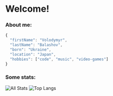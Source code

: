 # Welcome!

### About me:

```javascript
{
  "firstName": "Volodymyr",
  "lastName": "Balashov",
  "born": "Ukraine",
  "location": "Japan",
  "hobbies": ["code", "music", "video-games"]
}
```

### Some stats:

![All Stats](https://github-readme-stats-axpwmfcg3.vercel.app/api?username=volod-one&bg_color=171717&title_color=DA0037&text_color=EDEDED&icon_color=444444&show_icons=true&include_all_commits=true&count_private=true&hide=contribs)
![Top Langs](https://github-readme-stats.vercel.app/api/top-langs/?username=volod-one&bg_color=171717&title_color=DA0037&text_color=EDEDED&icon_color=444444&layout=compact&card_width=445)
